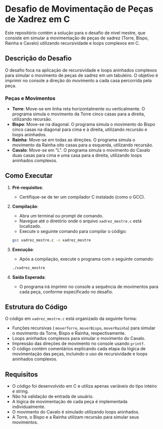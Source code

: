 # Desafio de Movimentação de Peças de Xadrez em C

Este repositório contém a solução para o desafio de nível mestre, que consiste em simular a movimentação de peças de xadrez (Torre, Bispo, Rainha e Cavalo) utilizando recursividade e loops complexos em C.

## Descrição do Desafio

O desafio foca na aplicação de recursividade e loops aninhados complexos para simular o movimento de peças de xadrez em um tabuleiro. O objetivo é imprimir no console a direção do movimento a cada casa percorrida pela peça.

### Peças e Movimentos

* **Torre**: Move-se em linha reta horizontalmente ou verticalmente. O programa simula o movimento da Torre cinco casas para a direita, utilizando recursão.
* **Bispo**: Move-se na diagonal. O programa simula o movimento do Bispo cinco casas na diagonal para cima e à direita, utilizando recursão e loops aninhados.
* **Rainha**: Move-se em todas as direções. O programa simula o movimento da Rainha oito casas para a esquerda, utilizando recursão.
* **Cavalo**: Move-se em "L". O programa simula o movimento do Cavalo duas casas para cima e uma casa para a direita, utilizando loops aninhados complexos.

## Como Executar

1.  **Pré-requisitos**:
    * Certifique-se de ter um compilador C instalado (como o GCC).
2.  **Compilação**:
    * Abra um terminal ou prompt de comando.
    * Navegue até o diretório onde o arquivo `xadrez_mestre.c` está localizado.
    * Execute o seguinte comando para compilar o código:

    ```bash
    gcc xadrez_mestre.c -o xadrez_mestre 
    ```

3.  **Execução**:
    * Após a compilação, execute o programa com o seguinte comando:

    ```bash
    ./xadrez_mestre 
    ```

4.  **Saída Esperada**:
    * O programa irá imprimir no console a sequência de movimentos para cada peça, conforme especificado no desafio.

## Estrutura do Código

O código em `xadrez_mestre.c` está organizado da seguinte forma:

* Funções recursivas ( `moverTorre`, `moverBispo`, `moverRainha`) para simular o movimento da Torre, Bispo e Rainha, respectivamente.
* Loops aninhados complexos para simular o movimento do Cavalo.
* Impressão das direções de movimento no console usando `printf`.
* O código contém comentários explicando cada etapa da lógica de movimentação das peças, incluindo o uso de recursividade e loops aninhados complexos.

## Requisitos

* O código foi desenvolvido em C e utiliza apenas variáveis do tipo inteiro e string.
* Não há validação de entrada de usuário.
* A lógica de movimentação de cada peça é implementada individualmente.
* O movimento do Cavalo é simulado utilizando loops aninhados.
* A Torre, o Bispo e a Rainha utilizam recursão para simular seus movimentos.
